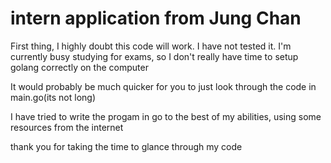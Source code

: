 # intern application from Jung Chan

First thing, I highly doubt this code will work. I have not tested it.
I'm currently busy studying for exams, so I don't really have time to setup golang correctly on the computer

It would probably be much quicker for you to just look through the code in main.go(its not long)

I have tried to write the progam in go to the best of my abilities, using some resources from the internet

thank you for taking the time to glance through my code

